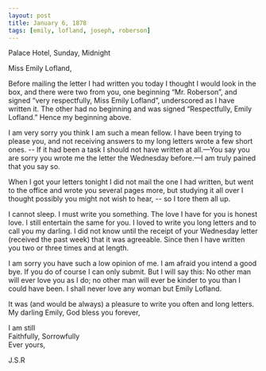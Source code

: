 ```yaml
---
layout: post
title: January 6, 1878
tags: [emily, lofland, joseph, roberson]
---
```

Palace Hotel, Sunday, Midnight  

Miss Emily Lofland,  

Before mailing the letter I had written you today I thought I would look in the box, and there were two from you, one beginning “Mr. Roberson”, and signed “very respectfully, Miss Emily Lofland”, underscored as I have written it.  The other had no beginning and was signed “Respectfully, Emily Lofland.”  Hence my beginning above.  

I am very sorry you think I am such a mean fellow.  I have been trying to please you, and not receiving answers to my long letters wrote a few short ones. --  If it had been a task  I should not have written at all.—You say you are sorry you wrote me the letter the Wednesday before.—I am truly pained that you say so.  

When I got your letters tonight I did not mail the one I had written, but went to the office and wrote you several pages more, but studying it all over I thought possibly you might not wish to hear, -- so I tore them all up.  

I cannot sleep.  I must write you something.  The love I have for you is honest love.  I still entertain the same for you.  I loved to write you long letters and to call you my darling. I did not know until the receipt of your Wednesday letter (received the past week) that it was agreeable.  Since then I have written you two or three times and at length.  

I am sorry you have such a low opinion of me.  I am afraid you intend a good bye.  If you do of course I can only submit.  But I will say this:  No other man will ever love you as I do; no other man will ever be kinder to you than I could have been.  I shall never love any woman but Emily Lofland.  

It was (and would be always) a pleasure to write you often and long letters.  
My darling Emily, God bless you forever,  

I am still  
Faithfully, Sorrowfully  
Ever yours,  

J.S.R
